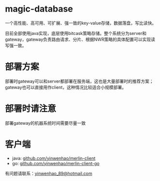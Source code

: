 # magic-database
一个高性能、高可用、可扩展、强一致的key-value存储，数据落盘，写比读快。

目前全部使用java实现，底层使用bitcask策略存储。整个系统分为server和gateway，gateway负责路由请求、分片、根据NWR策略的具体配置可以实现读写强一致。

# 部署方案
部署时gateway可以和server都部署在服务端，这也是大量部署时的推荐方案；gateway也可以直接用作client，这种情况比较适合小规模部署。

# 部署时请注意
部署gateway的机器系统时间需要尽量一致

# 客户端
* java: [github.com/yinwenhao/merlin-client](https://github.com/yinwenhao/merlin-client)
* go: [github.com/yinwenhao/merlin-client-go](https://github.com/yinwenhao/merlin-client-go)

有问题请联系：yinwenhao_89@hotmail.com
